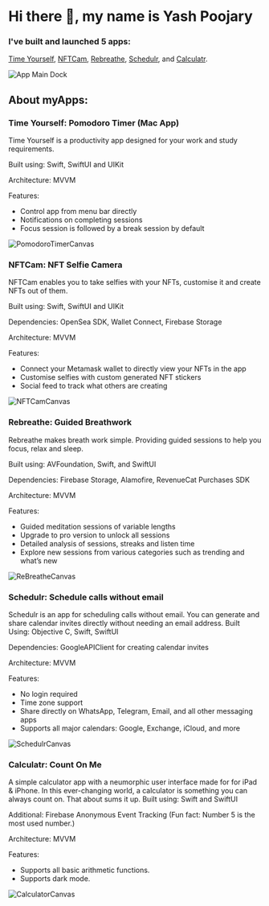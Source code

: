 # Hi there 👋, my name is Yash Poojary
### I've built and launched 5 apps:

[Time Yourself](https://testflight.apple.com/join/9GnEvOr6),
[NFTCam](https://apps.apple.com/in/app/nftcam/id1620342441),
[Rebreathe](https://testflight.apple.com/join/oPXy4oSU),
[Schedulr](https://apps.apple.com/in/app/schedulr-send-calendar-invite/id1603995833), and
[Calculatr](https://apps.apple.com/in/app/calculatr-count-on-me/id1605761138).



![App Main Dock](https://user-images.githubusercontent.com/45783229/175803552-3f5d258b-1986-4ede-8e74-5542431157a2.jpg)



## About myApps:


### Time Yourself: Pomodoro Timer (Mac App) 
Time Yourself is a productivity app designed for your work and study requirements.

Built using: Swift, SwiftUI and UIKit

Architecture: MVVM

Features:
- Control app from menu bar directly
- Notifications on completing sessions
- Focus session is followed by a break session by default

![PomodoroTimerCanvas](https://user-images.githubusercontent.com/45783229/175804036-cbc5c4f0-7ac9-4902-888e-9599a79b4177.jpg)



### NFTCam: NFT Selfie Camera
NFTCam enables you to take selfies with your NFTs, customise it and create NFTs out of them.


Built using: Swift, SwiftUI and UIKit

Dependencies: OpenSea SDK, Wallet Connect, Firebase Storage

Architecture: MVVM

Features:

- Connect your Metamask wallet to directly view your NFTs in the app
- Customise selfies with custom generated NFT stickers
- Social feed to track what others are creating


![NFTCamCanvas](https://user-images.githubusercontent.com/45783229/173383363-a2f5493e-34cf-47b1-903d-615681673a98.jpg)


### Rebreathe: Guided Breathwork
Rebreathe makes breath work simple. Providing guided sessions to help you focus, relax and sleep.

Built using: AVFoundation, Swift, and SwiftUI

Dependencies: Firebase Storage, Alamofire, RevenueCat Purchases SDK

Architecture: MVVM

Features:

- Guided meditation sessions of variable lengths
- Upgrade to pro version to unlock all sessions
- Detailed analysis of sessions, streaks and listen time
- Explore new sessions from various categories such as trending and what’s new


![ReBreatheCanvas](https://user-images.githubusercontent.com/45783229/173380388-31979fe2-7ff8-46ab-b48c-62cf1eadede4.jpg)


### Schedulr: Schedule calls without email
Schedulr is an app for scheduling calls without email. You can generate and share calendar invites directly without needing an email address.
Built Using: Objective C, Swift, SwiftUI

Dependencies: GoogleAPIClient for creating calendar invites

Architecture: MVVM

Features:

- No login required
- Time zone support
- Share directly on WhatsApp, Telegram, Email, and all other messaging apps
- Supports all major calendars: Google, Exchange, iCloud, and more


![SchedulrCanvas](https://user-images.githubusercontent.com/45783229/173371850-301e23ab-bfca-4d32-8532-1174e9a7d86b.jpg)


### Calculatr: Count On Me
A simple calculator app with a neumorphic user interface made for for iPad & iPhone. In this ever-changing world, a calculator is something you can always count on. That about sums it up.
Built using: Swift and SwiftUI

Additional: Firebase Anonymous Event Tracking (Fun fact: Number 5 is the most used number.)

Architecture:  MVVM

Features:
- Supports all basic arithmetic functions.
- Supports dark mode.


![CalculatorCanvas](https://user-images.githubusercontent.com/45783229/173370121-8edd64e1-66b7-4dd2-91f3-9c82b31e9547.jpg)


<!---
yashpoojary19/yashpoojary19 is a ✨ special ✨ repository because its `README.md` (this file) appears on your GitHub profile.
You can click the Preview link to take a look at your changes.
--->
